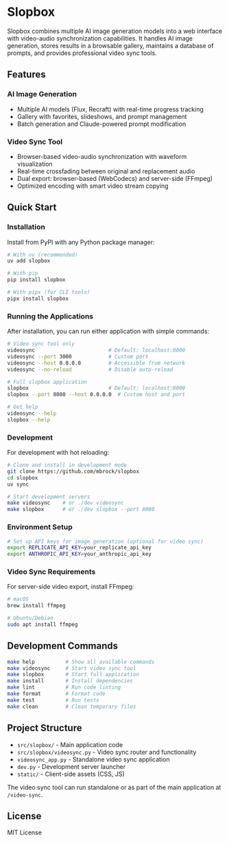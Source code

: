 # Slopbox

Slopbox combines multiple AI image generation models into a web interface with video-audio synchronization capabilities. It handles AI image generation, stores results in a browsable gallery, maintains a database of prompts, and provides professional video sync tools.

## Features

### AI Image Generation
- Multiple AI models (Flux, Recraft) with real-time progress tracking
- Gallery with favorites, slideshows, and prompt management
- Batch generation and Claude-powered prompt modification

### Video Sync Tool
- Browser-based video-audio synchronization with waveform visualization
- Real-time crossfading between original and replacement audio
- Dual export: browser-based (WebCodecs) and server-side (FFmpeg)
- Optimized encoding with smart video stream copying

## Quick Start

### Installation

Install from PyPI with any Python package manager:

```bash
# With uv (recommended)
uv add slopbox

# With pip
pip install slopbox

# With pipx (for CLI tools)
pipx install slopbox
```

### Running the Applications

After installation, you can run either application with simple commands:

```bash
# Video sync tool only
videosync                        # Default: localhost:8000
videosync --port 3000            # Custom port
videosync --host 0.0.0.0         # Accessible from network
videosync --no-reload            # Disable auto-reload

# Full slopbox application  
slopbox                          # Default: localhost:8000
slopbox --port 8080 --host 0.0.0.0  # Custom host and port

# Get help
videosync --help
slopbox --help
```

### Development

For development with hot reloading:

```bash
# Clone and install in development mode
git clone https://github.com/mbrock/slopbox
cd slopbox
uv sync

# Start development servers
make videosync    # or ./dev videosync
make slopbox      # or ./dev slopbox --port 8080
```

### Environment Setup

```bash
# Set up API keys for image generation (optional for video sync)
export REPLICATE_API_KEY=your_replicate_api_key
export ANTHROPIC_API_KEY=your_anthropic_api_key
```

### Video Sync Requirements

For server-side video export, install FFmpeg:

```bash
# macOS
brew install ffmpeg

# Ubuntu/Debian  
sudo apt install ffmpeg
```

## Development Commands

```bash
make help          # Show all available commands
make videosync     # Start video sync tool
make slopbox       # Start full application
make install       # Install dependencies
make lint          # Run code linting
make format        # Format code
make test          # Run tests
make clean         # Clean temporary files
```

## Project Structure

- `src/slopbox/` - Main application code
- `src/slopbox/videosync.py` - Video sync router and functionality
- `videosync_app.py` - Standalone video sync application
- `dev.py` - Development server launcher
- `static/` - Client-side assets (CSS, JS)

The video sync tool can run standalone or as part of the main application at `/video-sync`.

## License

MIT License
